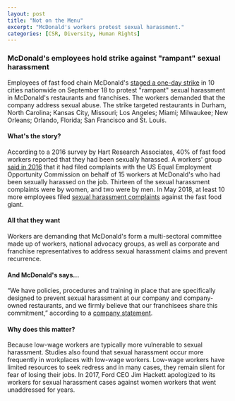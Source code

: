```yaml
---
layout: post
title: "Not on the Menu"
excerpt: "McDonald's workers protest sexual harassment."
categories: [CSR, Diversity, Human Rights]
---
```


### McDonald's employees hold strike against "rampant" sexual harassment

Employees of fast food chain McDonald's <a href="https://www.theguardian.com/business/2018/sep/18/mcdonalds-workers-strike-over-rampant-sexual-harassment" target="_blank">staged a one-day strike</a> in 10 cities nationwide on September 18 to protest  "rampant" sexual harassment in McDonald's restaurants and franchises. The workers demanded that the company address sexual abuse. The strike targeted restaurants in Durham, North Carolina; Kansas City, Missouri; Los Angeles; Miami; Milwaukee; New Orleans; Orlando, Florida; San Francisco and St. Louis.

#### What's the story?

According to a 2016 survey by Hart Research Associates, 40% of fast food workers reported that they had been sexually harassed. A workers' group <a href="https://www.reuters.com/article/us-mcdonalds-complaint-idUSKCN1251YN" target="_blank">said in 2016</a> that it had filed complaints with the US Equal Employment Opportunity Commission on behalf of 15 workers at McDonald's who had been sexually harassed on the job. Thirteen of the sexual harassment complaints were by women, and two were by men. In May 2018, at least 10 more employees filed <a href="https://www.nbcnews.com/news/us-news/10-mcdonald-s-workers-file-sex-harassment-claims-n876316" target="_blank">sexual harassment complaints</a> against the fast food giant.

#### All that they want

Workers are demanding that McDonald's form a multi-sectoral committee made up of workers, national advocacy groups, as well as corporate and franchise representatives to address sexual harassment claims and prevent recurrence.

#### And McDonald's says...

“We have policies, procedures and training in place that are specifically designed to prevent sexual harassment at our company and company-owned restaurants, and we firmly believe that our franchisees share this commitment,” according to a <a href="https://www.nbcnews.com/news/us-news/mcdonald-s-workers-go-strike-over-sexual-harassment-n910656" target="_blank">company statement</a>.

#### Why does this matter?

Because low-wage workers are typically more vulnerable to sexual harassment. Studies also found that sexual harassment occur more frequently in workplaces with low-wage workers. Low-wage workers have limited resources to seek redress and in many cases, they remain silent for fear of losing their jobs. In 2017, Ford CEO Jim Hackett apologized to its workers for sexual harassment cases against women workers that went unaddressed for years.  
